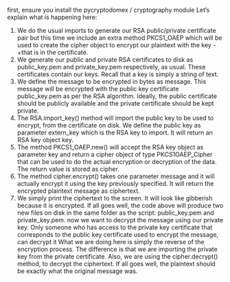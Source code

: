 first, ensure you install the pycryptodomex  / cryptography module 
Let’s explain what is happening here:
1.	We do the usual imports to generate our RSA public/private certificate pair but this time we include an extra method PKCS1_OAEP which will be used to create the cipher object to encrypt our plaintext with the key -+that is in the certificate.
2.	We generate our public and private RSA certificates to disk as public_key.pem and private_key.pem respectively, as usual. These certificates contain our keys. Recall that a key is simply a string of text.
3.	We define the message to be encrypted in bytes as message. This message will be encrypted with the public key certificate public_key.pem as per the RSA algorithm. Ideally, the public certificate should be publicly available and the private certificate should be kept private.
4.	The RSA.import_key() method will import the public key to be used to encrypt, from the certificate on disk. We define the public key as parameter extern_key which is the RSA key to import. It will return an RSA key object key.
5.	The method PKCS1_OAEP.new() will accept the RSA key object as parameter key and return a cipher object of type PKCS1OAEP_Cipher that can be used to do the actual encryption or decryption of the data. The return value is stored as cipher.
6.	The method cipher.encrypt() takes one parameter message and it will actually encrypt it using the key previously specified. It will return the encrypted plaintext message as ciphertext.
7.	We simply print the ciphertext to the screen. It will look like gibberish because it is encrypted.
If all goes well, the code above will produce two new files on disk in the same folder as the script: public_key.pem and private_key.pem. 
 now we want to decrypt the message using our private key. Only someone who has access to the private key certificate that corresponds to the public key certificate used to encrypt the message, can decrypt it
What we are doing here is simply the reverse of the encryption process. The difference is that we are importing the private key from the private certificate. Also, we are using the cipher.decrypt() method, to decrypt the ciphertext. 
If all goes well, the plaintext should be exactly what the original message was. 
